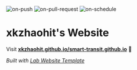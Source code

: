 
  ![on-push](../../actions/workflows/on-push.yaml/badge.svg)
  ![on-pull-request](../../actions/workflows/on-pull-request.yaml/badge.svg)
  ![on-schedule](../../actions/workflows/on-schedule.yaml/badge.svg)

  # xkzhaohit's Website

  Visit **[xkzhaohit.github.io/smart-transit.github.io](https://xkzhaohit.github.io/smart-transit.github.io)** 🚀

  _Built with [Lab Website Template](https://greene-lab.gitbook.io/lab-website-template-docs)_
